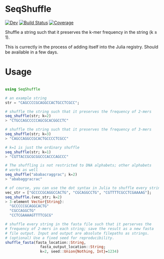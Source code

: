 # SeqShuffle

[![Dev](https://img.shields.io/badge/docs-dev-blue.svg)](https://kchu25.github.io/SeqShuffle.jl/dev)
[![Build Status](https://github.com/kchu25/SeqShuffle.jl/actions/workflows/CI.yml/badge.svg?branch=main)](https://github.com/kchu25/SeqShuffle.jl/actions/workflows/CI.yml?query=branch%3Amain)
[![Coverage](https://codecov.io/gh/kchu25/SeqShuffle.jl/branch/main/graph/badge.svg)](https://codecov.io/gh/kchu25/SeqShuffle.jl)



Shuffle a string such that it preserves the k-mer frequency in the string (k $\geq$ 1).

This is currectly in the process of adding itself into the Julia registry. Should be available in a few days.

# Usage

```julia

using SeqShuffle

# an example string
str = "CAGCCCCGCAGGCCACTGCCTCGCC";

# shuffle the string such that it preserves the frequency of 2-mers
seq_shuffle(str; k=2)
> "CTGCCAGCCCCCAGCGCACGGCCTC"

# shuffle the string such that it preserves the frequency of 3-mers
seq_shuffle(str; k=3)
> "CAGCCAGGCCGCACTGCCCCTCGCC"

# k=1 is just the ordinary shuffle
seq_shuffle(str; k=1)
> "CGTTACCGCGCGGCCCACCCAGCCC"

# The shuffling is not restricted to DNA alphabets; other alphabets
# works as well
seq_shuffle("ababacraggrac"; k=2)
> "ababaggracrac"

# of course, you can use the dot syntax in Julia to shuffle every string in the vector
vec_str = ["GCCCCGCAGGCCACTG", "CGCAGGCCTG", "CGTTTTCGCCTCGAAAAG"];
seq_shuffle.(vec_str; k=2)
> 3-element Vector{String}:
  "GCCCCCGCAGGCACTG"
  "CGCCAGGCTG"
  "CCTCGAAAAGTTTTCGCG"

# shuffle every string in the fasta file such that it perserves the 
# frequency of 2-mers in each string; save the result as a new fasta 
# file output. Input and output are absolute filepaths as strings.     
# (optional) Use a fixed seed for reproducibility.
shuffle_fasta(fasta_location::String, 
                fasta_output_location::String;
                k=2, seed::Union{Nothing, Int}=1234)
                

```
